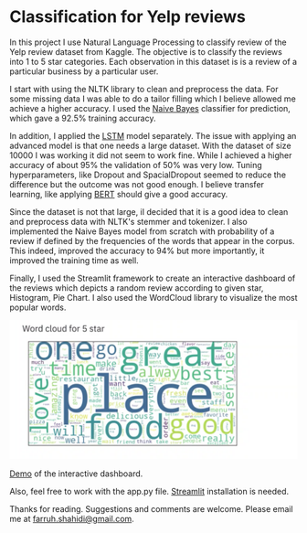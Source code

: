 # Classification for Yelp reviews

In this project I use Natural Language Processing to classify review of the Yelp review dataset from Kaggle. 
The objective is  to classify the reviews into 1 to 5 star categories. 
Each observation in this dataset is is a review of a particular business by a particular user.

I start with using the NLTK library to clean and preprocess the data. For some missing data I was able to do a tailor filling which I believe
allowed me achieve a higher accuracy. I used the  [Naive Bayes](https://en.wikipedia.org/wiki/Naive_Bayes_classifier) classifier for prediction,
which gave a 92.5\% training accuracy.

In addition, I applied the  [LSTM](https://en.wikipedia.org/wiki/Long_short-term_memory) model separately. The issue with applying an advanced model is that one needs a large dataset. With the dataset of size 10000 I was working it did not seem to work fine. While I achieved a higher accuracy of about 95\% the validation of 50\% was very low. Tuning hyperparameters, like  Dropout and SpacialDropout seemed to reduce the difference but the outcome was not good enough. I believe transfer learning, like applying [BERT](https://ai.googleblog.com/2018/11/open-sourcing-bert-state-of-art-pre.html) should give a good accuracy.

Since the dataset is not that large, iI decided that it is a good idea to clean and preprocess data with NLTK's stemmer and tokenizer. I also implemented the Naive Bayes model from scratch with probability of a review if defined by the frequencies of the words that appear in the corpus. This indeed, improved the accuracy to 94\% but more importantly, it improved the training time as well.

Finally, I used the Streamlit framework to create an interactive dashboard of the reviews which depicts a random review according to given star, Histogram, Pie Chart. I also used the WordCloud library to visualize the most popular words. 

![](/wc.png "most popular words for 5 star")

[Demo](https://github.com/FarruhShahidi/Star-Classification-Yelp-Reviews/blob/master/streamlit-demo.mp4) of the interactive dashboard. 



Also, feel free to work with the app.py file. [Streamlit](https://docs.streamlit.io/en/stable/troubleshooting/clean-install.html) installation is needed.

Thanks for reading. Suggestions and comments are welcome. Please email me at farruh.shahidi@gmail.com.
